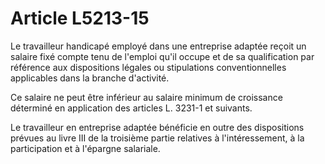 # Article L5213-15

Le travailleur handicapé employé dans une entreprise adaptée reçoit un salaire fixé compte tenu de l'emploi qu'il occupe et de sa qualification par référence aux dispositions légales ou stipulations conventionnelles applicables dans la branche d'activité.

Ce salaire ne peut être inférieur au salaire minimum de croissance déterminé en application des articles L. 3231-1 et suivants.

Le travailleur en entreprise adaptée bénéficie en outre des dispositions prévues au livre III de la troisième partie relatives à l'intéressement, à la participation et à l'épargne salariale.